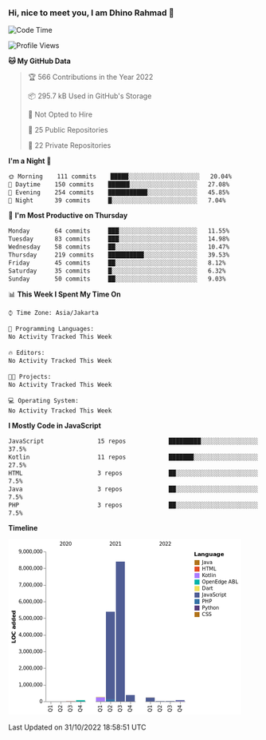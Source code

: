 ### Hi, nice to meet you, I am Dhino Rahmad 👋
<!--START_SECTION:waka-->
![Code Time](http://img.shields.io/badge/Code%20Time-0%20secs-blue)

![Profile Views](http://img.shields.io/badge/Profile%20Views-0-blue)

**🐱 My GitHub Data** 

> 🏆 566 Contributions in the Year 2022
 > 
> 📦 295.7 kB Used in GitHub's Storage 
 > 
> 🚫 Not Opted to Hire
 > 
> 📜 25 Public Repositories 
 > 
> 🔑 22 Private Repositories  
 > 
**I'm a Night 🦉** 

```text
🌞 Morning    111 commits    █████░░░░░░░░░░░░░░░░░░░░   20.04% 
🌆 Daytime    150 commits    ██████░░░░░░░░░░░░░░░░░░░   27.08% 
🌃 Evening    254 commits    ███████████░░░░░░░░░░░░░░   45.85% 
🌙 Night      39 commits     █░░░░░░░░░░░░░░░░░░░░░░░░   7.04%

```
📅 **I'm Most Productive on Thursday** 

```text
Monday       64 commits     ███░░░░░░░░░░░░░░░░░░░░░░   11.55% 
Tuesday      83 commits     ███░░░░░░░░░░░░░░░░░░░░░░   14.98% 
Wednesday    58 commits     ██░░░░░░░░░░░░░░░░░░░░░░░   10.47% 
Thursday     219 commits    ██████████░░░░░░░░░░░░░░░   39.53% 
Friday       45 commits     ██░░░░░░░░░░░░░░░░░░░░░░░   8.12% 
Saturday     35 commits     █░░░░░░░░░░░░░░░░░░░░░░░░   6.32% 
Sunday       50 commits     ██░░░░░░░░░░░░░░░░░░░░░░░   9.03%

```


📊 **This Week I Spent My Time On** 

```text
⌚︎ Time Zone: Asia/Jakarta

💬 Programming Languages: 
No Activity Tracked This Week

🔥 Editors: 
No Activity Tracked This Week

🐱‍💻 Projects: 
No Activity Tracked This Week

💻 Operating System: 
No Activity Tracked This Week

```

**I Mostly Code in JavaScript** 

```text
JavaScript               15 repos            █████████░░░░░░░░░░░░░░░░   37.5% 
Kotlin                   11 repos            ███████░░░░░░░░░░░░░░░░░░   27.5% 
HTML                     3 repos             ██░░░░░░░░░░░░░░░░░░░░░░░   7.5% 
Java                     3 repos             ██░░░░░░░░░░░░░░░░░░░░░░░   7.5% 
PHP                      3 repos             ██░░░░░░░░░░░░░░░░░░░░░░░   7.5%

```


**Timeline**

![Chart not found](https://raw.githubusercontent.com/Dhino12/Dhino12/master/charts/bar_graph.png) 


 Last Updated on 31/10/2022 18:58:51 UTC
<!--END_SECTION:waka-->
 
